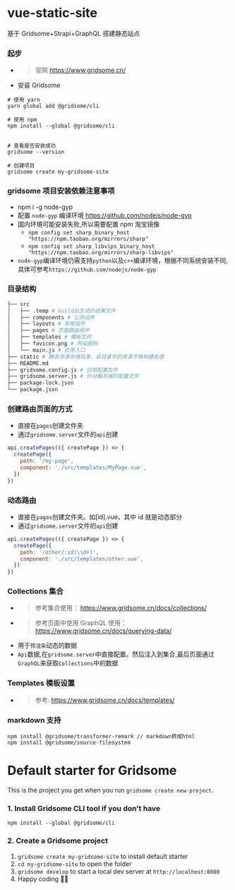 # vue-static-site

基于 Gridsome+Strapi+GraphQL 搭建静态站点

### 起步

- > 官网 https://www.gridsome.cn/
- 安装 Gridsome

```shell
# 使用 yarn
yarn global add @gridsome/cli

# 使用 npm
npm install --global @gridsome/cli


# 查看是否安装成功
gridsome --version

# 创建项目
gridsome create my-gridsome-site
```

### gridsome 项目安装依赖注意事项

- npm i -g node-gyp
- 配置 `node-gyp` 编译环境 https://github.com/nodejs/node-gyp
- 国内环境可能安装失败,所以需要配置 npm 淘宝镜像
  - `npm config set sharp_binary_host "https://npm.taobao.org/mirrors/sharp"`
  - `npm config set sharp_libvips_binary_host "https://npm.taobao.org/mirrors/sharp-libvips"`
- `node-gyp`编译环境仍需支持`python`以及`c++`编译环境，根据不同系统安装不同,具体可参考`https://github.com/nodejs/node-gyp`

### 目录结构

```bash
├── src
│   ├── .temp # build后生成的结果文件
│   ├── components # 公共组件
│   ├── layouts # 布局组件
│   ├── pages # 页面路由组件
│   ├── templates # 模板文件
│   ├── favicon.png # 网站图标
│   └── main.js # 应用入口
├── static # 静态资源存储目录，该目录中的资源不做构建处理
├── README.md
├── gridsome.config.js # 应用配置文件
├── gridsome.server.js # 针对服务端的配置文件
├── package-lock.json
└── package.json
```

### 创建路由页面的方式

- 直接在`pages`创建文件夹
- 通过`gridsome.server`文件的`api`创建

```js
api.createPages(({ createPage }) => {
  createPage({
    path: '/my-page',
    component: './src/templates/MyPage.vue',
  })
})
```

### 动态路由

- 直接在`pages`创建文件夹。如[id].vue，其中 id 就是动态部分
- 通过`gridsome.server`文件的`api`创建

```js
api.createPages(({ createPage }) => {
  createPage({
    path: '/other/:id(\\d+)',
    component: './src/templates/other.vue',
  })
})
```

### Collections 集合

- > 参考集合使用： https://www.gridsome.cn/docs/collections/
- > 参考页面中使用 GraphQL 使用： https://www.gridsome.cn/docs/querying-data/
- 用于`预渲染`动态的数据
- `Api`数据,在`gridsome.server`中直接配置。然后注入到集合,最后页面通过`GraphQL`来获取`Collections`中的数据

### Templates 模板设置

- > 参考: https://www.gridsome.cn/docs/templates/

### markdown 支持

```shell
npm install @gridsome/transformer-remark // markdown转成html
npm install @gridsome/source-filesystem
```

# Default starter for Gridsome

This is the project you get when you run `gridsome create new-project`.

### 1. Install Gridsome CLI tool if you don't have

`npm install --global @gridsome/cli`

### 2. Create a Gridsome project

1. `gridsome create my-gridsome-site` to install default starter
2. `cd my-gridsome-site` to open the folder
3. `gridsome develop` to start a local dev server at `http://localhost:8080`
4. Happy coding 🎉🙌
